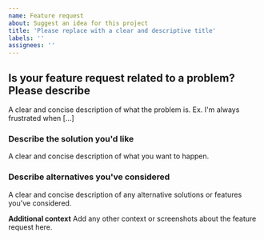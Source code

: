 ```yaml
---
name: Feature request
about: Suggest an idea for this project
title: 'Please replace with a clear and descriptive title'
labels: ''
assignees: ''
---
```


## Is your feature request related to a problem? Please describe

A clear and concise description of what the problem is. Ex. I'm always frustrated when [...]

### Describe the solution you'd like

A clear and concise description of what you want to happen.

### Describe alternatives you've considered

A clear and concise description of any alternative solutions or features you've considered.

**Additional context**
Add any other context or screenshots about the feature request here.
